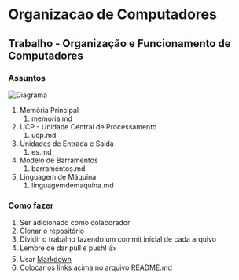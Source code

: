 # Organizacao de Computadores

## Trabalho - Organização e Funcionamento de Computadores

### Assuntos

![Diagrama](http://i.imgur.com/tHr8Abd.png)

1. Memória Principal
   1. memoria.md
1. UCP - Unidade Central de Processamento
   1. ucp.md
1. Unidades de Entrada e Saída
   1. es.md
1. Modelo de Barramentos
   1. barramentos.md
1. Linguagem de Máquina
   1. linguagemdemaquina.md

### Como fazer

1. Ser adicionado como colaborador
1. Clonar o repositório
1. Dividir o trabalho fazendo um commit inicial de cada arquivo
1. Lembre de dar pull e push! :+1:
1. Usar [Markdown](https://guides.github.com/features/mastering-markdown/)
1. Colocar os links acima no arquivo README.md